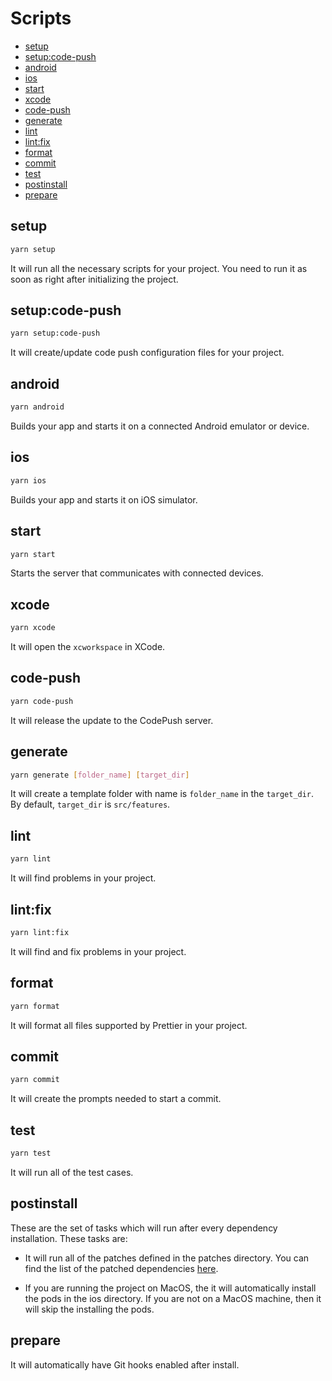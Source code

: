 # Scripts

- [setup](#setup)
- [setup:code-push](#setupcode-push)
- [android](#android)
- [ios](#ios)
- [start](#start)
- [xcode](#xcode)
- [code-push](#code-push)
- [generate](#generate)
- [lint](#lint)
- [lint:fix](#lintfix)
- [format](#format)
- [commit](#commit)
- [test](#test)
- [postinstall](#postinstall)
- [prepare](#prepare)

## setup

```sh
yarn setup
```

It will run all the necessary scripts for your project. You need to run it as soon as right after initializing the project.

## setup:code-push

```sh
yarn setup:code-push
```

It will create/update code push configuration files for your project.

## android

```sh
yarn android
```

Builds your app and starts it on a connected Android emulator or device.

## ios

```sh
yarn ios
```

Builds your app and starts it on iOS simulator.

## start

```sh
yarn start
```

Starts the server that communicates with connected devices.

## xcode

```sh
yarn xcode
```

It will open the `xcworkspace` in XCode.

## code-push

```sh
yarn code-push
```

It will release the update to the CodePush server.

## generate

```sh
yarn generate [folder_name] [target_dir]
```

It will create a template folder with name is `folder_name` in the `target_dir`. By default, `target_dir` is `src/features`.

## lint

```sh
yarn lint
```

It will find problems in your project.

## lint:fix

```sh
yarn lint:fix
```

It will find and fix problems in your project.

## format

```sh
yarn format
```

It will format all files supported by Prettier in your project.

## commit

```sh
yarn commit
```

It will create the prompts needed to start a commit.

## test

```sh
yarn test
```

It will run all of the test cases.

## postinstall

These are the set of tasks which will run after every dependency installation. These tasks are:

- It will run all of the patches defined in the patches directory. You can find the list of the patched dependencies [here](../template/patches).

- If you are running the project on MacOS, the it will automatically install the pods in the ios directory. If you are not on a MacOS machine, then it will skip the installing the pods.

## prepare

It will automatically have Git hooks enabled after install.
